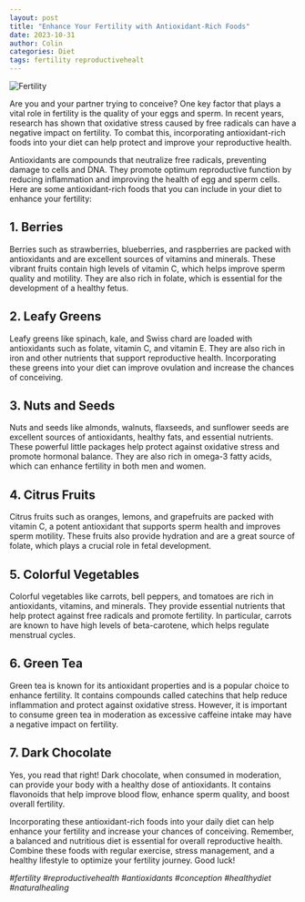 ```yaml
---
layout: post
title: "Enhance Your Fertility with Antioxidant-Rich Foods"
date: 2023-10-31
author: Colin
categories: Diet
tags: fertility reproductivehealt
---
```


![Fertility](https://source.unsplash.com/1600x900/?fertility)

Are you and your partner trying to conceive? One key factor that plays a vital role in fertility is the quality of your eggs and sperm. In recent years, research has shown that oxidative stress caused by free radicals can have a negative impact on fertility. To combat this, incorporating antioxidant-rich foods into your diet can help protect and improve your reproductive health. 

Antioxidants are compounds that neutralize free radicals, preventing damage to cells and DNA. They promote optimum reproductive function by reducing inflammation and improving the health of egg and sperm cells. Here are some antioxidant-rich foods that you can include in your diet to enhance your fertility:

## 1. Berries
Berries such as strawberries, blueberries, and raspberries are packed with antioxidants and are excellent sources of vitamins and minerals. These vibrant fruits contain high levels of vitamin C, which helps improve sperm quality and motility. They are also rich in folate, which is essential for the development of a healthy fetus.

## 2. Leafy Greens
Leafy greens like spinach, kale, and Swiss chard are loaded with antioxidants such as folate, vitamin C, and vitamin E. They are also rich in iron and other nutrients that support reproductive health. Incorporating these greens into your diet can improve ovulation and increase the chances of conceiving.

## 3. Nuts and Seeds
Nuts and seeds like almonds, walnuts, flaxseeds, and sunflower seeds are excellent sources of antioxidants, healthy fats, and essential nutrients. These powerful little packages help protect against oxidative stress and promote hormonal balance. They are also rich in omega-3 fatty acids, which can enhance fertility in both men and women.

## 4. Citrus Fruits
Citrus fruits such as oranges, lemons, and grapefruits are packed with vitamin C, a potent antioxidant that supports sperm health and improves sperm motility. These fruits also provide hydration and are a great source of folate, which plays a crucial role in fetal development.

## 5. Colorful Vegetables
Colorful vegetables like carrots, bell peppers, and tomatoes are rich in antioxidants, vitamins, and minerals. They provide essential nutrients that help protect against free radicals and promote fertility. In particular, carrots are known to have high levels of beta-carotene, which helps regulate menstrual cycles.

## 6. Green Tea
Green tea is known for its antioxidant properties and is a popular choice to enhance fertility. It contains compounds called catechins that help reduce inflammation and protect against oxidative stress. However, it is important to consume green tea in moderation as excessive caffeine intake may have a negative impact on fertility.

## 7. Dark Chocolate
Yes, you read that right! Dark chocolate, when consumed in moderation, can provide your body with a healthy dose of antioxidants. It contains flavonoids that help improve blood flow, enhance sperm quality, and boost overall fertility.

Incorporating these antioxidant-rich foods into your daily diet can help enhance your fertility and increase your chances of conceiving. Remember, a balanced and nutritious diet is essential for overall reproductive health. Combine these foods with regular exercise, stress management, and a healthy lifestyle to optimize your fertility journey. Good luck!

*#fertility #reproductivehealth #antioxidants #conception #healthydiet #naturalhealing*